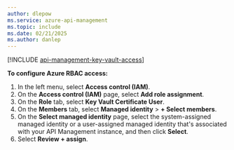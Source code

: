 ```yaml
---
author: dlepow
ms.service: azure-api-management
ms.topic: include
ms.date: 02/21/2025
ms.author: danlep
---   
```

[!INCLUDE [api-management-key-vault-access](api-management-key-vault-access.md)]
    
**To configure Azure RBAC access:**

1. In the left menu, select **Access control (IAM)**.
1. On the **Access control (IAM)** page, select **Add role assignment**.
1. On the **Role** tab, select **Key Vault Certificate User**.
1. On the **Members** tab, select **Managed identity** > **+ Select members**.
1. On the **Select managed identity** page, select the system-assigned managed identity or a user-assigned managed identity that's associated with your API Management instance, and then click **Select**.
1. Select **Review + assign**.